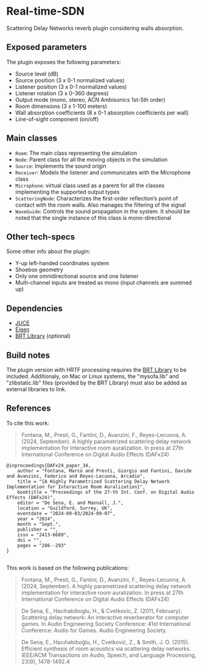 # Real-time-SDN
Scattering Delay Networks reverb plugin considering walls absorption.

## Exposed parameters
The plugin exposes the following parameters:
* Source level (dB)
* Source position (3 x 0-1 normalized values)
* Listener position (3 x 0-1 normalized values)
* Listener rotation (3 x 0-360 degrees)
* Output mode (mono, stereo, ACN Ambisonics 1st-5th order)
* Room dimensions (3 x 1-100 meters)
* Wall absorption coefficients (8 x 0-1 absorption coefficients per wall)
* Line-of-sight component (on/off)

## Main classes
* ```Room```: The main class representing the simulation 
* ```Node```: Parent class for all the moving objects in the simulation
* ```Source```: Implements the sound origin 
* ```Receiver```: Models the listener and communicates with the Microphone class
* ```Microphone```: virtual class used as a parent for all the classes implementing the supported output types
* ```ScatteringNode```: Characterizes the first-order reflection’s point of contact with the room walls. Also manages the filtering of the signal
* ```WaveGuide```: Controls the sound propagation in the system. It should be noted that the single instance of this class is mono-directional

## Other tech-specs
Some other info about the plugin:
* Y-up left-handed coordinates system
* Shoebox geometry
* Only one omnidirectional source and one listener
* Multi-channel inputs are treated as mono (input channels are summed up)

## Dependencies
* [JUCE](https://juce.com/)
* [Eigen](https://eigen.tuxfamily.org/)
* [BRT Library](https://github.com/GrupoDiana/BRTLibrary/tree/main) (optional)

## Build notes
The plugin version with HRTF processing requires the [BRT Library](https://github.com/GrupoDiana/BRTLibrary/tree/main) to be included. Additionaly, on Mac or Linux systems, the "mysofa.lib" and "zlibstatic.lib" files (provided by the BRT Library) must also be added as external libraries to link.

## References

To cite this work:
> Fontana, M., Presti, G., Fantini, D., Avanzini, F., Reyes-Lecuona, A. (2024, September). A highly parametrized scattering delay network implementation for interactive room auralization. In press at 27th International Conference on Digital Audio Effects (DAFx24)

```
@inproceedings{DAFx24_paper_34,
    author = "Fontana, Marco and Presti, Giorgio and Fantini, Davide and Avanzini, Federico and Reyes-Lecuona, Arcadio",
    title = "{A Highly Parametrized Scattering Delay Network Implementation for Interactive Room Auralization}",
    booktitle = "Proceedings of the 27-th Int. Conf. on Digital Audio Effects (DAFx24)",
    editor = "De Sena, E. and Mannall, J.",
    location = "Guildford, Surrey, UK",
    eventdate = "2024-09-03/2024-09-07",
    year = "2024",
    month = "Sept.",
    publisher = "",
    issn = "2413-6689",
    doi = "",
    pages = "286--293"
}
```
##
This work is based on the following publications:
> Fontana, M., Presti, G., Fantini, D., Avanzini, F., Reyes-Lecuona, A. (2024, September). A highly parametrized scattering delay network implementation for interactive room auralization. In press at 27th International Conference on Digital Audio Effects (DAFx24)

> De Sena, E., Hacihabiboglu, H., & Cvetkovic, Z. (2011, February). Scattering delay network: An interactive reverberator for computer games. In Audio Engineering Society Conference: 41st International Conference: Audio for Games. Audio Engineering Society.

> De Sena, E., Hacιhabiboğlu, H., Cvetković, Z., & Smith, J. O. (2015). Efficient synthesis of room acoustics via scattering delay networks. IEEE/ACM Transactions on Audio, Speech, and Language Processing, 23(9), 1478-1492.4
